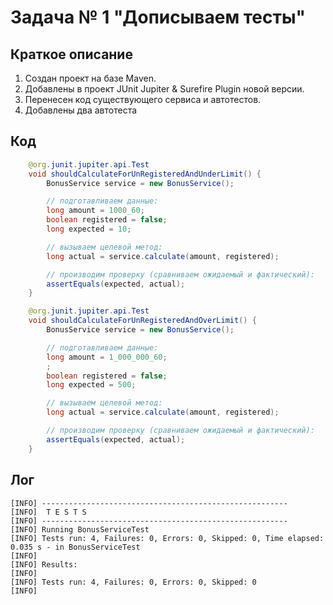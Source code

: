 # Задача № 1 "Дописываем тесты"

## Краткое описание

1. Создан проект на базе Maven.
2. Добавлены в проект JUnit Jupiter & Surefire Plugin новой версии.
3. Перенесен код существующего сервиса и автотестов.
4. Добавлены два автотеста 
## Код

```java
    @org.junit.jupiter.api.Test
    void shouldCalculateForUnRegisteredAndUnderLimit() {
        BonusService service = new BonusService();

        // подготавливаем данные:
        long amount = 1000_60;
        boolean registered = false;
        long expected = 10;

        // вызываем целевой метод:
        long actual = service.calculate(amount, registered);

        // производим проверку (сравниваем ожидаемый и фактический):
        assertEquals(expected, actual);
    }

    @org.junit.jupiter.api.Test
    void shouldCalculateForUnRegisteredAndOverLimit() {
        BonusService service = new BonusService();

        // подготавливаем данные:
        long amount = 1_000_000_60;
        ;
        boolean registered = false;
        long expected = 500;

        // вызываем целевой метод:
        long actual = service.calculate(amount, registered);

        // производим проверку (сравниваем ожидаемый и фактический):
        assertEquals(expected, actual);
    }
```
## Лог
```
[INFO] -------------------------------------------------------
[INFO]  T E S T S
[INFO] -------------------------------------------------------
[INFO] Running BonusServiceTest
[INFO] Tests run: 4, Failures: 0, Errors: 0, Skipped: 0, Time elapsed: 0.035 s - in BonusServiceTest
[INFO] 
[INFO] Results:
[INFO] 
[INFO] Tests run: 4, Failures: 0, Errors: 0, Skipped: 0
[INFO] 
```